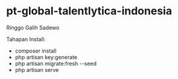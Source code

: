 # pt-global-talentlytica-indonesia

Ringgo Galih Sadewo

Tahapan Install:
- composer install
- php artisan key:generate
- php artisan migrate:fresh --seed
- php artisan serve
